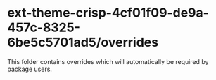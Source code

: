 # ext-theme-crisp-4cf01f09-de9a-457c-8325-6be5c5701ad5/overrides

This folder contains overrides which will automatically be required by package users.

